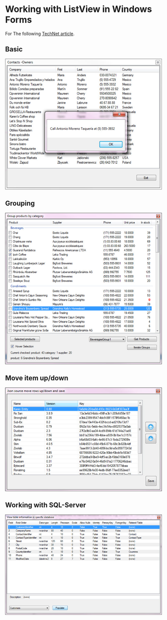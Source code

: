 # Working with ListView in Windows Forms

For The following [TechNet article](https://social.technet.microsoft.com/wiki/contents/articles/53356.windows-forms-listview-examining-detail-view-with-sql-server.aspx).

## Basic

![figure 1](BasicListViewDetailViewExample/assets/F1.jpg)

## Grouping

![figure 2](BasicListViewGroupsExample/assets/F1A.jpg)

## Move item up/down

![Figure 3](JsonExample/assets/F2.jpg)

## Working with SQL-Server

![figure 4](SqlTableRelations/assets/F1B.jpg)